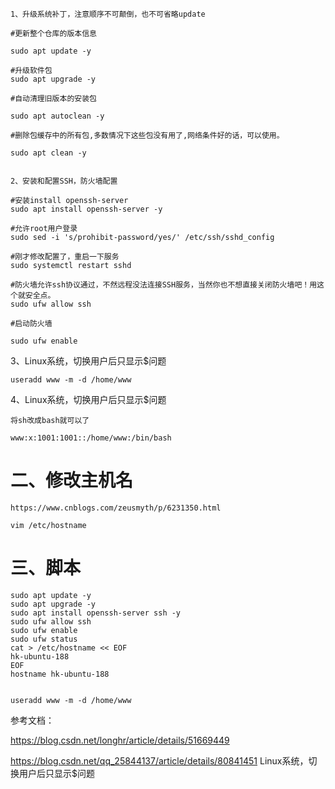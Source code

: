 ```
1、升级系统补丁，注意顺序不可颠倒，也不可省略update

#更新整个仓库的版本信息

sudo apt update -y

#升级软件包
sudo apt upgrade -y

#自动清理旧版本的安装包

sudo apt autoclean -y

#删除包缓存中的所有包,多数情况下这些包没有用了,网络条件好的话，可以使用。

sudo apt clean -y


2、安装和配置SSH，防火墙配置

#安装install openssh-server
sudo apt install openssh-server -y

#允许root用户登录
sudo sed -i 's/prohibit-password/yes/' /etc/ssh/sshd_config

#刚才修改配置了，重启一下服务
sudo systemctl restart sshd

#防火墙允许ssh协议通过，不然远程没法连接SSH服务，当然你也不想直接关闭防火墙吧！用这个就安全点。
sudo ufw allow ssh

#启动防火墙

sudo ufw enable
```

3、Linux系统，切换用户后只显示$问题
```
useradd www -m -d /home/www
```

4、Linux系统，切换用户后只显示$问题
```
将sh改成bash就可以了

www:x:1001:1001::/home/www:/bin/bash
```


# 二、修改主机名

```
https://www.cnblogs.com/zeusmyth/p/6231350.html

vim /etc/hostname
```


# 三、脚本
```
sudo apt update -y
sudo apt upgrade -y
sudo apt install openssh-server ssh -y
sudo ufw allow ssh
sudo ufw enable
sudo ufw status
cat > /etc/hostname << EOF
hk-ubuntu-188
EOF
hostname hk-ubuntu-188


useradd www -m -d /home/www

```

参考文档：

https://blog.csdn.net/longhr/article/details/51669449

https://blog.csdn.net/qq_25844137/article/details/80841451  Linux系统，切换用户后只显示$问题
